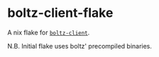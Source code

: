 # boltz-client-flake
A nix flake for [`boltz-client`](https://github.com/BoltzExchange/boltz-client).

N.B. Initial flake uses boltz' precompiled binaries.
